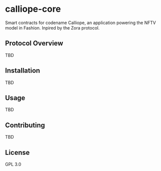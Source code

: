 # calliope-core

Smart contracts for codename Calliope, an application powering the NFTV model in Fashion.
Inpired by the Zora protocol.

## Protocol Overview

TBD

## Installation

TBD

## Usage

TBD

## Contributing

TBD

## License

GPL 3.0
